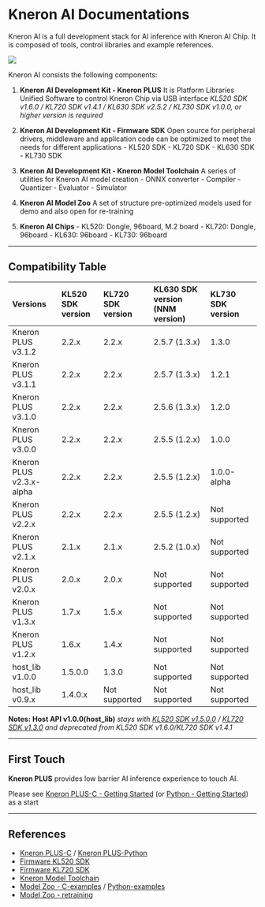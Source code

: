 # Kneron AI Documentations



Kneron AI is a full development stack for AI inference with Kneron AI Chip.
It is composed of tools, control libraries and example references.

![](./imgs/kneronAI_arch.png)

Kneron AI consists the following components:

1. **Kneron AI Development Kit - Kneron PLUS**
	It is Platform Libraries Unified Software to control Kneron Chip via USB interface
	*KL520 SDK v1.6.0 / KL720 SDK v1.4.1 / KL630 SDK v2.5.2 / KL730 SDK v1.0.0, or higher version is required*

2. **Kneron AI Development Kit - Firmware SDK**
	Open source for peripheral drivers, middleware and application code can be optimized to meet the needs for different applications
        - KL520 SDK
        - KL720 SDK
        - KL630 SDK
        - KL730 SDK

3. **Kneron AI Development Kit - Kneron Model Toolchain**
	A series of utilities for Kneron AI model creation
        - ONNX converter
        - Compiler
        - Quantizer
        - Evaluator
        - Simulator

4. **Kneron AI Model Zoo**
	A set of structure pre-optimized models used for demo and also open for re-training

5. **Kneron AI Chips**
        - KL520: Dongle, 96board, M.2 board
        - KL720: Dongle, 96board
        - KL630: 96board
        - KL730: 96board

---
## Compatibility Table

Versions                 | KL520 SDK version | KL720 SDK version | KL630 SDK version (NNM version) | KL730 SDK version
:------------------------|:------------------|:------------------|:------------------------------- | :----------------
Kneron PLUS v3.1.2       | 2.2.x             | 2.2.x             | 2.5.7 (1.3.x)                   | 1.3.0
Kneron PLUS v3.1.1       | 2.2.x             | 2.2.x             | 2.5.7 (1.3.x)                   | 1.2.1
Kneron PLUS v3.1.0       | 2.2.x             | 2.2.x             | 2.5.6 (1.3.x)                   | 1.2.0
Kneron PLUS v3.0.0       | 2.2.x             | 2.2.x             | 2.5.5 (1.2.x)                   | 1.0.0
Kneron PLUS v2.3.x-alpha | 2.2.x             | 2.2.x             | 2.5.5 (1.2.x)                   | 1.0.0-alpha
Kneron PLUS v2.2.x       | 2.2.x             | 2.2.x             | 2.5.5 (1.2.x)                   | Not supported
Kneron PLUS v2.1.x       | 2.1.x             | 2.1.x             | 2.5.2 (1.0.x)                   | Not supported
Kneron PLUS v2.0.x       | 2.0.x             | 2.0.x             | Not supported                   | Not supported
Kneron PLUS v1.3.x       | 1.7.x             | 1.5.x             | Not supported                   | Not supported
Kneron PLUS v1.2.x       | 1.6.x             | 1.4.x             | Not supported                   | Not supported
host_lib    v1.0.0       | 1.5.0.0           | 1.3.0             | Not supported                   | Not supported
host_lib    v0.9.x       | 1.4.0.x           | Not supported     | Not supported                   | Not supported

**Notes:**
	**Host API v1.0.0(host_lib)** *stays with [KL520 SDK v1.5.0.0](./520_1.5.0.0/getting_start.md) / [KL720 SDK v1.3.0](./720_1.3.0/getting_start_720.md) and deprecated from KL520 SDK v1.6.0/KL720 SDK v1.4.1*

---
## First Touch

**Kneron PLUS** provides low barrier AI inference experience to touch AI.

Please see [Kneron PLUS-C - Getting Started](./plus_c/getting_started.md) (or [Python - Getting Started](./plus_python/getting_start.md)) as a start

---
## References

 - [Kneron PLUS-C](./plus_c/introduction/introduction.md) / [Kneron PLUS-Python](./plus_python/introduction/index.md)
 - [Firmware KL520 SDK](./520_2.2.0/introduction.md)
 - [Firmware KL720 SDK](./720_2.2.0/introduction.md)
 - [Kneron Model Toolchain](./toolchain/manual_1_overview.md)
 - [Model Zoo - C-examples](./plus_c/modelzoo/index.md) / [Python-examples](./plus_python/modelzoo/index.md)
 - [Model Zoo - retraining](./model_training/classification.md)
